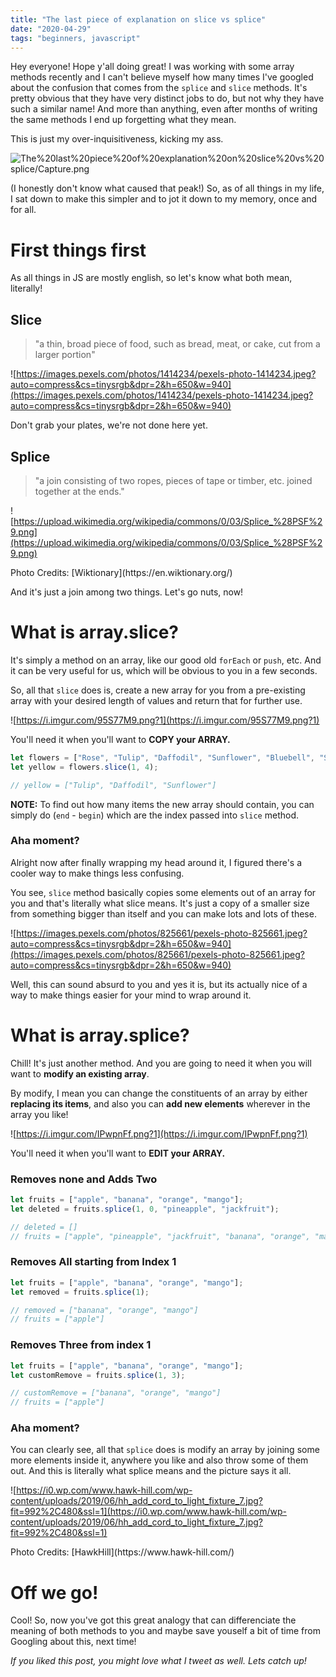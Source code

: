 ```yaml
---
title: "The last piece of explanation on slice vs splice"
date: "2020-04-29"
tags: "beginners, javascript"
---
```


Hey everyone! Hope y'all doing great! I was working with some array methods recently and I can't believe myself how many times I've googled about the confusion that comes from the `splice` and `slice` methods. It's pretty obvious that they have very distinct jobs to do, but not why they have such a similar name! And more than anything, even after months of writing the same methods I end up forgetting what they mean. 

This is just my over-inquisitiveness, kicking my ass.

![The%20last%20piece%20of%20explanation%20on%20slice%20vs%20splice/Capture.png](The%20last%20piece%20of%20explanation%20on%20slice%20vs%20splice/Capture.png)

(I honestly don't know what caused that peak!) So, as of all things in my life, I sat down to make this simpler and to jot it down to my memory, once and for all.

# First things first

As all things in JS are mostly english, so let's know what both mean, literally!

## Slice

> "a thin, broad piece of food, such as bread, meat, or cake, cut from a larger portion"

![https://images.pexels.com/photos/1414234/pexels-photo-1414234.jpeg?auto=compress&cs=tinysrgb&dpr=2&h=650&w=940](https://images.pexels.com/photos/1414234/pexels-photo-1414234.jpeg?auto=compress&cs=tinysrgb&dpr=2&h=650&w=940)

Don't grab your plates, we're not done here yet.

## Splice

> "a join consisting of two ropes, pieces of tape or timber, etc. joined together at the ends."

![https://upload.wikimedia.org/wikipedia/commons/0/03/Splice_%28PSF%29.png](https://upload.wikimedia.org/wikipedia/commons/0/03/Splice_%28PSF%29.png)

<figcaption>Photo Credits: [Wiktionary](https://en.wiktionary.org/)</figcaption>

And it's just a join among two things. Let's go nuts, now!

# What is array.slice?

It's simply a method on an array, like our good old `forEach` or `push`, etc. And it can be very useful for us, which will be obvious to you in a few seconds. 

So, all that `slice` does is, create a new array for you from a pre-existing array with your desired length of values and return that for further use.

![https://i.imgur.com/95S77M9.png?1](https://i.imgur.com/95S77M9.png?1)

You'll need it when you'll want to **COPY your ARRAY.**

```jsx
let flowers = ["Rose", "Tulip", "Daffodil", "Sunflower", "Bluebell", "Snowdrop"];
let yellow = flowers.slice(1, 4);

// yellow = ["Tulip", "Daffodil", "Sunflower"]
```

**NOTE:** To find out how many items the new array should contain, you can simply do (`end` - `begin`) which are the index passed into `slice` method.

### Aha moment?

Alright now after finally wrapping my head around it, I figured there's a cooler way to make things less confusing. 

You see, `slice` method basically copies some elements out of an array for you and that's literally what slice means. It's just a copy of a smaller size from something bigger than itself and you can make lots and lots of these.

![https://images.pexels.com/photos/825661/pexels-photo-825661.jpeg?auto=compress&cs=tinysrgb&dpr=2&h=650&w=940](https://images.pexels.com/photos/825661/pexels-photo-825661.jpeg?auto=compress&cs=tinysrgb&dpr=2&h=650&w=940)

Well, this can sound absurd to you and yes it is, but its actually nice of a way to make things easier for your mind to wrap around it.

# What is array.splice?

Chill! It's just another method. And you are going to need it when you will want to **modify an existing array**.

By modify, I mean you can change the constituents of an array by either **replacing its items**, and also you can **add new elements** wherever in the array you like!

![https://i.imgur.com/IPwpnFf.png?1](https://i.imgur.com/IPwpnFf.png?1)

You'll need it when you'll want to **EDIT your ARRAY.**

### Removes none and Adds Two

```jsx
let fruits = ["apple", "banana", "orange", "mango"];
let deleted = fruits.splice(1, 0, "pineapple", "jackfruit");

// deleted = []
// fruits = ["apple", "pineapple", "jackfruit", "banana", "orange", "mango"]
```

### Removes All starting from Index 1

```jsx
let fruits = ["apple", "banana", "orange", "mango"];
let removed = fruits.splice(1);

// removed = ["banana", "orange", "mango"]
// fruits = ["apple"]
```

### Removes Three from index 1

```jsx
let fruits = ["apple", "banana", "orange", "mango"];
let customRemove = fruits.splice(1, 3);

// customRemove = ["banana", "orange", "mango"]
// fruits = ["apple"]
```

### Aha moment?

You can clearly see, all that `splice` does is modify an array by joining some more elements inside it, anywhere you like and also throw some of them out. And this is literally what splice means and the picture says it all.

![https://i0.wp.com/www.hawk-hill.com/wp-content/uploads/2019/06/hh_add_cord_to_light_fixture_7.jpg?fit=992%2C480&ssl=1](https://i0.wp.com/www.hawk-hill.com/wp-content/uploads/2019/06/hh_add_cord_to_light_fixture_7.jpg?fit=992%2C480&ssl=1)

<figcaption>Photo Credits: [HawkHill](https://www.hawk-hill.com/)</figcaption>

# Off we go!

Cool! So, now you've got this great analogy that can differenciate the meaning of both methods to you and maybe save youself a bit of time from Googling about this, next time!

*If you liked this post, you might love what I tweet as well. Lets catch up!*